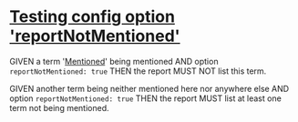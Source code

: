 # [Testing config option 'reportNotMentioned'](#testing-config-option-reportnotmentioned)

GIVEN a term '[Mentioned][1]' being mentioned
AND option `reportNotMentioned: true`
THEN the report MUST NOT list this term.

GIVEN another term being neither mentioned here nor anywhere else
AND option `reportNotMentioned: true`
THEN the report MUST list at least one term not being mentioned.

[1]: ./glossary.md#mentioned
